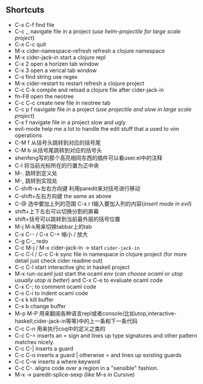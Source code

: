 ## Shortcuts

* C-x C-f find file
* C-c ,, navigate file in a project (_use helm-projectile for large scale project_)
* C-x C-c quit
* M-x cider-namespace-refresh refresh a clojure namespace
* M-x cider-jack-in start a clojure repl
* C-x 2 open a horizen tab window
* C-x 3 open a verical tab window
* C-s find string use regex
* M-x cider-restart to restart refresh a clojure project
* C-c C-k compile and reload a clojure file after cider-jack-in
* fn-F8 open the neotree
* C-c C-c create new file in neotree tab
* C-c p f navigate file in a project (_use projectile and slow in large scale project_)
* C-x f navigate file in a project slow and ugly
* evil-mode help me a lot to handle the edit stuff that a used to vim operations
* C-M f 从括号头跳转到对应的括号尾
* C-M b 从括号尾跳转到对应的括号头
* shenfeng写的那个高亮相同东西的插件可以看user.el中的注释
* C-l 将当前光标所在的行置为正中央
* M-. 跳转到定义处
* M-, 跳转到实现处
* C-shift-s+左右方向键 利用paredit来对括号进行移动
* C-shift+左右方向键 the same as above
* C-@ 选中要加上列的范围 C-x r t输入要加入列的内容(_insert mode in evil_)
* shift+上下左右可以切换分割的屏幕
* shift+括号可以跳转到当前最外层的括号位置
* M-j M-k用来切换tabbar上的tab
* C-x C-- / C-x C-+ 缩小 / 放大
* C-g C-_ redo
* C-c M-j / M-x cider-jack-in -> start `cider-jack-in`
* C-c C-l / C-c C-k sync file in namespace in clojure project (for more detail just check cider readme out)
* C-c C-l start interactive ghc in haskell project
* M-x run-ocaml just start the ocaml env (_can choose ocaml or utop usually utop is better_) and C-x C-e to evaluate ocaml code
* C-x C-; to comment ocaml code
* C-x C-i to indent ocaml code
* C-x k kill buffer
* C-x b change buffer
* M-p M-P 用来翻阅各种语言repl或者console(比如utop,interactive-haskell,cider-jack-in等等)中的上一条和下一条代码
* C-c C-n 用来执行coq中的定义之类的
* C-c C-= inserts an = sign and lines up type signatures and other pattern matches nicely.
* C-c C-| inserts a guard
* C-c C-o inserts a guard | otherwise = and lines up existing guards
* C-c C-w inserts a where keyword
* C-c C-. aligns code over a region in a "sensible" fashion.
* M-x -> paredit-splice-sexp (like M-s in Cursive)
